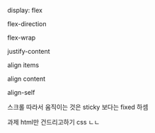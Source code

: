 display: flex



flex-direction



flex-wrap



justify-content



align items



align content



align-self





스크롤 따라서 움직이는 것은 sticky 보다는 fixed 하셈





과제 html만 건드리고하기 css ㄴㄴ




